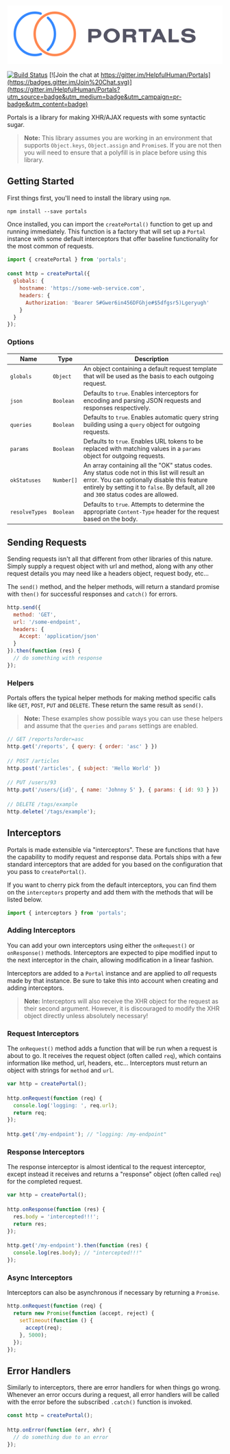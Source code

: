 ![Portals](logo.png)

[![Build Status](https://travis-ci.org/HelpfulHuman/Portals.svg?branch=master)](https://travis-ci.org/HelpfulHuman/Portals) [![Join the chat at https://gitter.im/HelpfulHuman/Portals](https://badges.gitter.im/Join%20Chat.svg)](https://gitter.im/HelpfulHuman/Portals?utm_source=badge&utm_medium=badge&utm_campaign=pr-badge&utm_content=badge)

Portals is a library for making XHR/AJAX requests with some syntactic sugar.

> **Note:** This library assumes you are working in an environment that supports `Object.keys`, `Object.assign` and `Promise`s.  If you are not then you will need to ensure that a polyfill is in place before using this library.

## Getting Started

First things first, you'll need to install the library using `npm`.

```
npm install --save portals
```

Once installed, you can import the `createPortal()` function to get up and running immediately.  This function is a factory that will set up a `Portal` instance with some default interceptors that offer baseline functionality for the most common of requests.

```javascript
import { createPortal } from 'portals';

const http = createPortal({
  globals: {
    hostname: 'https://some-web-service.com',
    headers: {
      Authorization: 'Bearer S#Gwer6in456DFGhje#$5dfgsr5)Lgeryugh'
    }
  }
});
```

### Options

Name | Type | Description
-----|------|------------
`globals` | `Object` | An object containing a default request template that will be used as the basis to each outgoing request.
`json` | `Boolean` | Defaults to `true`.  Enables interceptors for encoding and parsing JSON requests and responses respectively.
`queries` | `Boolean` | Defaults to `true`.  Enables automatic query string building using a `query` object for outgoing requests.
`params` | `Boolean` | Defaults to `true`.  Enables URL tokens to be replaced with matching values in a `params` object for outgoing requests.
`okStatuses` | `Number[]` | An array containing all the "OK" status codes.  Any status code not in this list will result an error.  You can optionally disable this feature entirely by setting it to `false`.  By default, all `200` and `300` status codes are allowed.
`resolveTypes` | `Boolean` | Defaults to `true`.  Attempts to determine the appropriate `Content-Type` header for the request based on the body.

## Sending Requests

Sending requests isn't all that different from other libraries of this nature.  Simply supply a request object with url and method, along with any other request details you may need like a headers object, request body, etc...

The `send()` method, and the helper methods, will return a standard promise with `then()` for successful responses and `catch()` for errors.

```javascript
http.send({
  method: 'GET',
  url: '/some-endpoint',
  headers: {
    Accept: 'application/json'
  }
}).then(function (res) {
  // do something with response
});
```

### Helpers

Portals offers the typical helper methods for making method specific calls like `GET`, `POST`, `PUT` and `DELETE`.  These return the same result as `send()`.  

> **Note:** These examples show possible ways you can use these helpers and assume that the `queries` and `params` settings are enabled.

```javascript
// GET /reports?order=asc
http.get('/reports', { query: { order: 'asc' } })

// POST /articles
http.post('/articles', { subject: 'Hello World' })

// PUT /users/93
http.put('/users/{id}', { name: 'Johnny 5' }, { params: { id: 93 } })

// DELETE /tags/example
http.delete('/tags/example');
```

## Interceptors

Portals is made extensible via "interceptors".  These are functions that have the capability to modify request and response data.  Portals ships with a few standard interceptors that are added for you based on the configuration that you pass to `createPortal()`.

If you want to cherry pick from the default interceptors, you can find them on the `interceptors` property and add them with the methods that will be listed below.

```javascript
import { interceptors } from 'portals';
```

### Adding Interceptors

You can add your own interceptors using either the `onRequest()` or `onResponse()` methods.  Interceptors are expected to pipe modified input to the next interceptor in the chain, allowing modification in a linear fashion.  

Interceptors are added to a `Portal` instance and are applied to _all_ requests made by that instance.  Be sure to take this into account when creating and adding interceptors.

> **Note:** Interceptors will also receive the XHR object for the request as their second argument.  However, it is discouraged to modify the XHR object directly unless absolutely necessary!

### Request Interceptors

The `onRequest()` method adds a function that will be run when a request is about to go.  It receives the request object (often called `req`), which contains information like method, url, headers, etc...  Interceptors must return an object with strings for `method` and `url`.

```javascript
var http = createPortal();

http.onRequest(function (req) {
  console.log('logging: ', req.url);
  return req;
});

http.get('/my-endpoint'); // "logging: /my-endpoint"
```

### Response Interceptors

The response interceptor is almost identical to the request interceptor, except instead it receives and returns a "response" object (often called `req`) for the completed request.

```javascript
var http = createPortal();

http.onResponse(function (res) {
  res.body = 'intercepted!!!';
  return res;
});

http.get('/my-endpoint').then(function (res) {
  console.log(res.body); // "intercepted!!!"
});
```

### Async Interceptors

Interceptors can also be asynchronous if necessary by returning a `Promise`.

```javascript
http.onRequest(function (req) {
  return new Promise(function (accept, reject) {
    setTimeout(function () {
      accept(req);
    }, 5000);
  });
});
```

## Error Handlers

Similarly to interceptors, there are error handlers for when things go wrong.  Whenever an error occurs during a request, all error handlers will be called with the error before the subscribed `.catch()` function is invoked.

```javascript
const http = createPortal();

http.onError(function (err, xhr) {
  // do something due to an error
});
```
